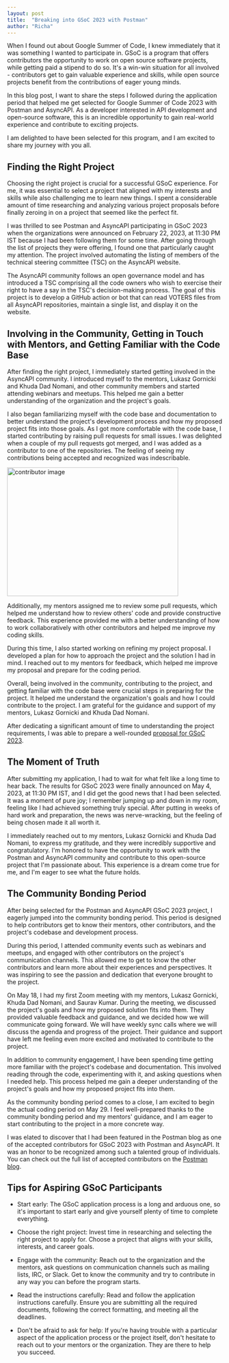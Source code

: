 ```yaml
---
layout: post
title:  "Breaking into GSoC 2023 with Postman"
author: "Richa"
---
```


When I found out about Google Summer of Code, I knew immediately that it was something I wanted to participate in. GSoC is a program that offers contributors the opportunity to work on open source software projects, while getting paid a stipend to do so. It's a win-win situation for all involved - contributors get to gain valuable experience and skills, while open source projects benefit from the contributions of eager young minds.

In this blog post, I want to share the steps I followed during the application period that helped me get selected for Google Summer of Code 2023 with Postman and AsyncAPI. As a developer interested in API development and open-source software, this is an incredible opportunity to gain real-world experience and contribute to exciting projects.

I am delighted to have been selected for this program, and I am excited to share my journey with you all.

## Finding the Right Project

Choosing the right project is crucial for a successful GSoC experience. For me, it was essential to select a project that aligned with my interests and skills while also challenging me to learn new things. I spent a considerable amount of time researching and analyzing various project proposals before finally zeroing in on a project that seemed like the perfect fit.

I was thrilled to see Postman and AsyncAPI participating in GSoC 2023 when the organizations were announced on February 22, 2023, at 11:30 PM IST because I had been following them for some time. After going through the list of projects they were offering, I found one that particularly caught my attention. The project involved automating the listing of members of the technical steering committee (TSC) on the AsyncAPI website.

The AsyncAPI community follows an open governance model and has introduced a TSC comprising all the code owners who wish to exercise their right to have a say in the TSC's decision-making process. The goal of this project is to develop a GitHub action or bot that can read VOTERS files from all AsyncAPI repositories, maintain a single list, and display it on the website.


## Involving in the Community, Getting in Touch with Mentors, and Getting Familiar with the Code Base

After finding the right project, I immediately started getting involved in the AsyncAPI community. I introduced myself to the mentors, Lukasz Gornicki and Khuda Dad Nomani, and other community members and started attending webinars and meetups. This helped me gain a better understanding of the organization and the project's goals.

I also began familiarizing myself with the code base and documentation to better understand the project's development process and how my proposed project fits into those goals. As I got more comfortable with the code base, I started contributing by raising pull requests for small issues. I was delighted when a couple of my pull requests got merged, and I was added as a contributor to one of the repositories. The feeling of seeing my contributions being accepted and recognized was indescribable.

<img src="../images/contributors_image.png" alt="contributor image" width="400" height="300">

Additionally, my mentors assigned me to review some pull requests, which helped me understand how to review others' code and provide constructive feedback. This experience provided me with a better understanding of how to work collaboratively with other contributors and helped me improve my coding skills.

During this time, I also started working on refining my project proposal. I developed a plan for how to approach the project and the solution I had in mind. I reached out to my mentors for feedback, which helped me improve my proposal and prepare for the coding period.

Overall, being involved in the community, contributing to the project, and getting familiar with the code base were crucial steps in preparing for the project. It helped me understand the organization's goals and how I could contribute to the project. I am grateful for the guidance and support of my mentors, Lukasz Gornicki and Khuda Dad Nomani.

After dedicating a significant amount of time to understanding the project requirements, I was able to prepare a well-rounded [proposal for GSoC 2023](https://docs.google.com/document/d/1-GJyBY1kngus4ljqAn_N7A3loPPdvl9sXty7kh7spAI/edit?usp=sharing).

## The Moment of Truth

After submitting my application, I had to wait for what felt like a long time to hear back. The results for GSoC 2023 were finally announced on May 4, 2023, at 11:30 PM IST, and I did get the good news that I had been selected. It was a moment of pure joy; I remember jumping up and down in my room, feeling like I had achieved something truly special. After putting in weeks of hard work and preparation, the news was nerve-wracking, but the feeling of being chosen made it all worth it.

I immediately reached out to my mentors, Lukasz Gornicki and Khuda Dad Nomani, to express my gratitude, and they were incredibly supportive and congratulatory. I'm honored to have the opportunity to work with the Postman and AsyncAPI community and contribute to this open-source project that I'm passionate about. This experience is a dream come true for me, and I'm eager to see what the future holds.

## The Community Bonding Period

After being selected for the Postman and AsyncAPI GSoC 2023 project, I eagerly jumped into the community bonding period. This period is designed to help contributors get to know their mentors, other contributors, and the project's codebase and development process.

During this period, I attended community events such as webinars and meetups, and engaged with other contributors on the project's communication channels. This allowed me to get to know the other contributors and learn more about their experiences and perspectives. It was inspiring to see the passion and dedication that everyone brought to the project.

On May 18, I had my first Zoom meeting with my mentors, Lukasz Gornicki, Khuda Dad Nomani, and Saurav Kumar. During the meeting, we discussed the project's goals and how my proposed solution fits into them. They provided valuable feedback and guidance, and we decided how we will communicate going forward. We will have weekly sync calls where we will discuss the agenda and progress of the project. Their guidance and support have left me feeling even more excited and motivated to contribute to the project.

In addition to community engagement, I have been spending time getting more familiar with the project's codebase and documentation. This involved reading through the code, experimenting with it, and asking questions when I needed help. This process helped me gain a deeper understanding of the project's goals and how my proposed project fits into them.

As the community bonding period comes to a close, I am excited to begin the actual coding period on May 29. I feel well-prepared thanks to the community bonding period and my mentors' guidance, and I am eager to start contributing to the project in a more concrete way.

I was elated to discover that I had been featured in the Postman blog as one of the accepted contributors for GSoC 2023 with Postman and AsyncAPI. It was an honor to be recognized among such a talented group of individuals. You can check out the full list of accepted contributors on the [Postman blog](https://blog.postman.com/postmans-projects-and-contributors-google-summer-of-code-2023/).


## Tips for Aspiring GSoC Participants

- Start early: The GSoC application process is a long and arduous one, so it's important to start early and give yourself plenty of time to complete everything.

- Choose the right project: Invest time in researching and selecting the right project to apply for. Choose a project that aligns with your skills, interests,  and career goals.

- Engage with the community: Reach out to the organization and the mentors, ask questions on communication channels such as mailing lists, IRC, or Slack. Get to know the community and try to contribute in any way you can before the program starts.

- Read the instructions carefully: Read and follow the application instructions carefully. Ensure you are submitting all the required documents, following the correct formatting, and meeting all the deadlines.

- Don't be afraid to ask for help: If you're having trouble with a particular aspect of the application process or the project itself, don't hesitate to reach out to your mentors or the organization. They are there to help you succeed.